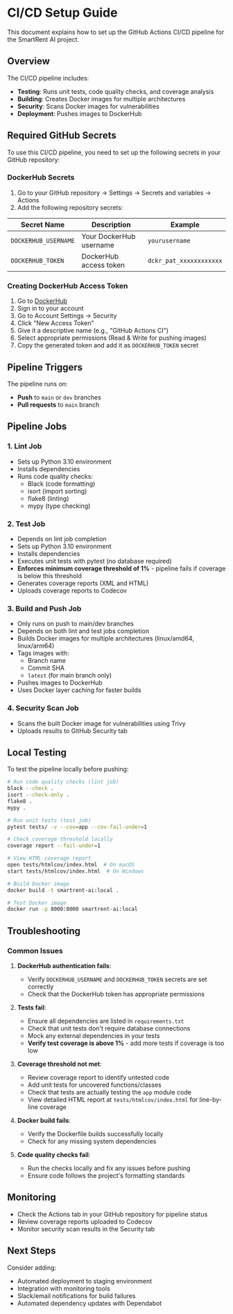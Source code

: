# CI/CD Setup Guide

This document explains how to set up the GitHub Actions CI/CD pipeline for the SmartRent AI project.

## Overview

The CI/CD pipeline includes:

- **Testing**: Runs unit tests, code quality checks, and coverage analysis
- **Building**: Creates Docker images for multiple architectures
- **Security**: Scans Docker images for vulnerabilities
- **Deployment**: Pushes images to DockerHub

## Required GitHub Secrets

To use this CI/CD pipeline, you need to set up the following secrets in your GitHub repository:

### DockerHub Secrets

1. Go to your GitHub repository → Settings → Secrets and variables → Actions
2. Add the following repository secrets:

| Secret Name          | Description             | Example                 |
| -------------------- | ----------------------- | ----------------------- |
| `DOCKERHUB_USERNAME` | Your DockerHub username | `yourusername`          |
| `DOCKERHUB_TOKEN`    | DockerHub access token  | `dckr_pat_xxxxxxxxxxxx` |

### Creating DockerHub Access Token

1. Go to [DockerHub](https://hub.docker.com/)
2. Sign in to your account
3. Go to Account Settings → Security
4. Click "New Access Token"
5. Give it a descriptive name (e.g., "GitHub Actions CI")
6. Select appropriate permissions (Read & Write for pushing images)
7. Copy the generated token and add it as `DOCKERHUB_TOKEN` secret

## Pipeline Triggers

The pipeline runs on:

- **Push** to `main` or `dev` branches
- **Pull requests** to `main` branch

## Pipeline Jobs

### 1. Lint Job

- Sets up Python 3.10 environment
- Installs dependencies
- Runs code quality checks:
  - Black (code formatting)
  - isort (import sorting)
  - flake8 (linting)
  - mypy (type checking)

### 2. Test Job

- Depends on lint job completion
- Sets up Python 3.10 environment
- Installs dependencies
- Executes unit tests with pytest (no database required)
- **Enforces minimum coverage threshold of 1%** - pipeline fails if coverage is below this threshold
- Generates coverage reports (XML and HTML)
- Uploads coverage reports to Codecov

### 3. Build and Push Job

- Only runs on push to main/dev branches
- Depends on both lint and test jobs completion
- Builds Docker images for multiple architectures (linux/amd64, linux/arm64)
- Tags images with:
  - Branch name
  - Commit SHA
  - `latest` (for main branch only)
- Pushes images to DockerHub
- Uses Docker layer caching for faster builds

### 4. Security Scan Job

- Scans the built Docker image for vulnerabilities using Trivy
- Uploads results to GitHub Security tab

## Local Testing

To test the pipeline locally before pushing:

```bash
# Run code quality checks (lint job)
black --check .
isort --check-only .
flake8 .
mypy .

# Run unit tests (test job)
pytest tests/ -v --cov=app --cov-fail-under=1

# Check coverage threshold locally
coverage report --fail-under=1

# View HTML coverage report
open tests/htmlcov/index.html  # On macOS
start tests/htmlcov/index.html  # On Windows

# Build Docker image
docker build -t smartrent-ai:local .

# Test Docker image
docker run -p 8000:8000 smartrent-ai:local
```

## Troubleshooting

### Common Issues

1. **DockerHub authentication fails**:

   - Verify `DOCKERHUB_USERNAME` and `DOCKERHUB_TOKEN` secrets are set correctly
   - Check that the DockerHub token has appropriate permissions

2. **Tests fail**:

   - Ensure all dependencies are listed in `requirements.txt`
   - Check that unit tests don't require database connections
   - Mock any external dependencies in your tests
   - **Verify test coverage is above 1%** - add more tests if coverage is too low

3. **Coverage threshold not met**:

   - Review coverage report to identify untested code
   - Add unit tests for uncovered functions/classes
   - Check that tests are actually testing the `app` module code
   - View detailed HTML report at `tests/htmlcov/index.html` for line-by-line coverage

4. **Docker build fails**:

   - Verify the Dockerfile builds successfully locally
   - Check for any missing system dependencies

5. **Code quality checks fail**:
   - Run the checks locally and fix any issues before pushing
   - Ensure code follows the project's formatting standards

## Monitoring

- Check the Actions tab in your GitHub repository for pipeline status
- Review coverage reports uploaded to Codecov
- Monitor security scan results in the Security tab

## Next Steps

Consider adding:

- Automated deployment to staging environment
- Integration with monitoring tools
- Slack/email notifications for build failures
- Automated dependency updates with Dependabot
